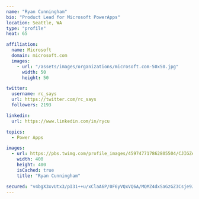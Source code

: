```yaml
---
name: "Ryan Cunningham"
bio: "Product Lead for Microsoft PowerApps"
location: Seattle, WA
type: "profile"
heat: 65

affiliation:
  name: Microsoft
  domain: microsoft.com
  images:
    - url: "/assets/images/organizations/microsoft.com-50x50.jpg"
      width: 50
      height: 50

twitter:
  username: rc_says
  url: https://twitter.com/rc_says
  followers: 2193

linkedin:
  url: https://www.linkedin.com/in/rycu

topics:
  - Power Apps

images:
  - url: https://pbs.twimg.com/profile_images/459747717862805504/CJIGZejd_400x400.png
    width: 400
    height: 400
    isCached: true
    title: "Ryan Cunningham"

secured: "v4bgX3xvUtx3/pI31++u/xClaA6P/0F6yVQxVQ6A/MQMZ4dxSaGzGZ3Csje9J3Q6InU+YOehHzrJW9Sa/b1b2hb3ZdIHAxpsrUb/4veXsqWUKvfBLL5KgJw8fbo1FoaIkCOM0xGBsdUdlBjT+OPyacf8004u2I9K3ZxVmxg/2m9GUHtImxOEKjaE4pK2Csza96wZOhXssCpJeY5WD0F2XB6Y3cz+BusW5e5djUUqnInJyN2aSoXyoFA0FzPeu6sARJh0bg9AkQlhJS4kqz4S5WdD3zmZbsr9kXbscT1iYOndjd4HlCSYl+T4bsZ+aScLTlcDFFnZQpu7KYwYqbrMPsKPoHEzftvOSVdMFCo2tf/7kF22XSDAm++25MVjatHzRUdQUBLZRZ8RZWYmj4xVKH+8sGwbqrY5WsHKmeQdXzs=;proaH6xaNFR/aInmBQsNAg=="
---
```


